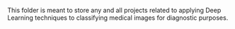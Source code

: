 This folder is meant to store any and all projects related to applying Deep Learning techniques to classifying medical images for diagnostic purposes.
